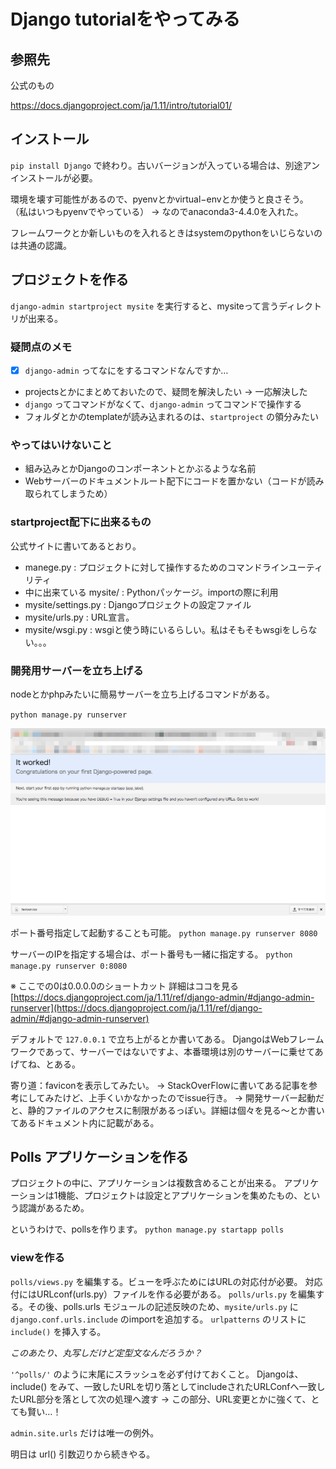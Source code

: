 # Django tutorialをやってみる
## 参照先

公式のもの

https://docs.djangoproject.com/ja/1.11/intro/tutorial01/

## インストール
`pip install Django` で終わり。古いバージョンが入っている場合は、別途アンインストールが必要。

環境を壊す可能性があるので、pyenvとかvirtual−envとか使うと良さそう。
（私はいつもpyenvでやっている）
→ なのでanaconda3-4.4.0を入れた。

フレームワークとか新しいものを入れるときはsystemのpythonをいじらないのは共通の認識。

## プロジェクトを作る
`django-admin startproject mysite` を実行すると、mysiteって言うディレクトリが出来る。

### 疑問点のメモ
- [x] `django-admin` ってなにをするコマンドなんですか…
- projectsとかにまとめておいたので、疑問を解決したい → 一応解決した
- `django` ってコマンドがなくて、`django-admin` ってコマンドで操作する
- フォルダとかのtemplateが読み込まれるのは、`startproject` の領分みたい

### やってはいけないこと
- 組み込みとかDjangoのコンポーネントとかぶるような名前
- Webサーバーのドキュメントルート配下にコードを置かない（コードが読み取られてしまうため）

### startproject配下に出来るもの
公式サイトに書いてあるとおり。

- manege.py : プロジェクトに対して操作するためのコマンドラインユーティリティ
- 中に出来ている mysite/ : Pythonパッケージ。importの際に利用
- mysite/settings.py : Djangoプロジェクトの設定ファイル
- mysite/urls.py : URL宣言。
- mysite/wsgi.py : wsgiと使う時にいるらしい。私はそもそもwsgiをしらない。。。

### 開発用サーバーを立ち上げる
nodeとかphpみたいに簡易サーバーを立ち上げるコマンドがある。

`python manage.py runserver`

![起動した様子](./memo_image/first_time_start_server.png)

ポート番号指定して起動することも可能。
`python manage.py runserver 8080`

サーバーのIPを指定する場合は、ポート番号も一緒に指定する。
`python manage.py runserver 0:8080`

※ ここでの0は0.0.0.0のショートカット
詳細はココを見る [https://docs.djangoproject.com/ja/1.11/ref/django-admin/#django-admin-runserver](https://docs.djangoproject.com/ja/1.11/ref/django-admin/#django-admin-runserver)

デフォルトで `127.0.0.1` で立ち上がるとか書いてある。
DjangoはWebフレームワークであって、サーバーではないですよ、本番環境は別のサーバーに乗せてあげてね、とある。

寄り道：faviconを表示してみたい。
-> StackOverFlowに書いてある記事を参考にしてみたけど、上手くいかなかったのでissue行き。
-> 開発サーバー起動だと、静的ファイルのアクセスに制限があるっぽい。詳細は個々を見る〜とか書いてあるドキュメント内に記載がある。

## Polls アプリケーションを作る

プロジェクトの中に、アプリケーションは複数含めることが出来る。
アプリケーションは1機能、プロジェクトは設定とアプリケーションを集めたもの、という認識があるため。

というわけで、pollsを作ります。
`python manage.py startapp polls`

### viewを作る

`polls/views.py` を編集する。ビューを呼ぶためにはURLの対応付が必要。
対応付にはURLconf(urls.py）ファイルを作る必要がある。
`polls/urls.py` を編集する。その後、polls.urls モジュールの記述反映のため、`mysite/urls.py` に `django.conf.urls.include` のimportを追加する。 `urlpatterns` のリストに `include()` を挿入する。

*このあたり、丸写しだけど定型文なんだろうか？*

`'^polls/'` のように末尾にスラッシュを必ず付けておくこと。
Djangoは、include() をみて、一致したURLを切り落としてincludeされたURLConfへ一致したURL部分を落として次の処理へ渡す
-> この部分、URL変更とかに強くて、とても賢い…！

`admin.site.urls` だけは唯一の例外。

明日は url() 引数辺りから続きやる。

